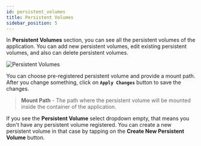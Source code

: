 ```yaml
---
id: persistent_volumes
title: Persistent Volumes
sidebar_position: 5
---
```


In **Persistent Volumes** section, you can see all the persistent volumes of the application. You can add new persistent volumes, edit existing persistent volumes, and also can delete persistent volumes.

![Persistent Volumes](/assets/2.x.x/application-persistent-volumes.png)

You can choose pre-registered persistent volume and provide a mount path. After you change something, click on **`Apply Changes`** button to save the changes.

> **Mount Path** - The path where the persistent volume will be mounted inside the container of the application.

If you see the **Persistent Volume** select dropdown empty, that means you don't have any persistent volume registered. You can create a new persistent volume in that case by tapping on the **Create New Persistent Volume** button.